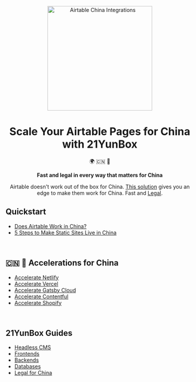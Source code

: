 <p align="center">
  <a href="https://www.21cloudbox.com/cms/publish-websites-using-airtable-with-21yunbox.html">
    <img alt="Airtable China Integrations" src="https://raw.githubusercontent.com/airtable-china/integrations/main/a-logo.png" width="280" />
  </a>
</p>
<h1 align="center">
  Scale Your Airtable Pages for China with 21YunBox
</h1>

<p align="center">
  🌍 🇨🇳 🚀
</p>

<p align="center">
  <strong>
    Fast and legal in every way that matters for China
  </strong>
</p>

<p align="center">
  Airtable doesn't work out of the box for China. <a href="https://www.21cloudbox.com/solutions/how-to-make-airtable-work-in-china.html" target="_blank">This solution</a> gives you an edge to make them work for China. Fast and <a href="https://www.21cloudbox.com/untold-facts-about-icp-for-china.html" target="_blank">Legal</a>.
</p>

## **Quickstart**
- [Does Airtable Work in China?](https://www.21cloudbox.com/solutions/does-airtable-cms-work-in-china.html)
- [5 Steps to Make Static Sites Live in China](https://www.21cloudbox.com/solutions/5-steps-to-make-your-site-live-in-china.html)

<br>

## **🇨🇳 🚀 Accelerations for China**

- [Accelerate Netlify](https://www.21cloudbox.com/solutions/how-to-speed-up-netlify-in-china.html)
- [Accelerate Vercel](https://www.21cloudbox.com/solutions/how-to-speed-up-vercel-in-china.html)
- [Accelerate Gatsby Cloud](https://www.21cloudbox.com/solutions/how-to-speed-up-gatsby-cloud-in-china.html)
- [Accelerate Contentful](https://www.21cloudbox.com/solutions/how-to-make-contentful-work-in-china.html)
- [Accelerate Shopify](https://www.21cloudbox.com/solutions/how-to-speed-up-shopify-site-in-china.html)

<br>

## **21YunBox Guides**

- [Headless CMS](https://www.21cloudbox.com/tags/headless-cms.html)
- [Frontends](https://www.21cloudbox.com/tags/static-site-generator.html)
- [Backends](https://www.21cloudbox.com/tags/backend.html)
- [Databases](https://www.21cloudbox.com/tags/database.html)
- [Legal for China](https://www.21cloudbox.com/tags/icp.html)
